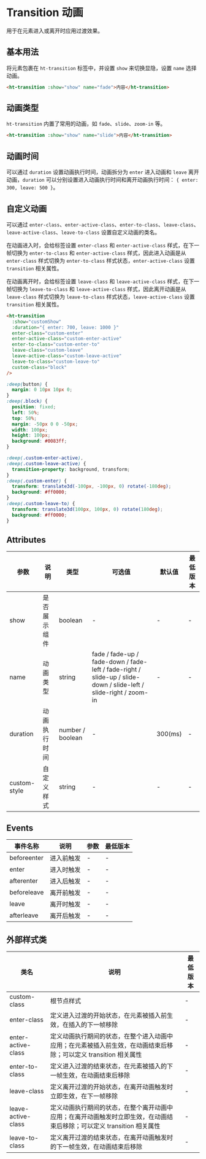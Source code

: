 # Transition 动画

用于在元素进入或离开时应用过渡效果。

## 基本用法

将元素包裹在 `ht-transition` 标签中，并设置 `show` 来切换显隐，设置 `name` 选择动画。

```html
<ht-transition :show="show" name="fade">内容</ht-transition>
```

## 动画类型

`ht-transition` 内置了常用的动画，如 `fade`、`slide`、`zoom-in` 等。

```html
<ht-transition :show="show" name="slide">内容</ht-transition>
```

## 动画时间

可以通过 `duration` 设置动画执行时间，动画拆分为 `enter` 进入动画和 `leave` 离开动画，`duration` 可以分别设置进入动画执行时间和离开动画执行时间： `{ enter: 300, leave: 500 }`。

## 自定义动画

可以通过 `enter-class`、`enter-active-class`、`enter-to-class`、`leave-class`、`leave-active-class`、`leave-to-class` 设置自定义动画的类名。

在动画进入时，会给标签设置 `enter-class` 和 `enter-active-class` 样式，在下一帧切换为 `enter-to-class` 和 `enter-active-class` 样式，因此进入动画是从 `enter-class` 样式切换为 `enter-to-class` 样式状态，`enter-active-class` 设置 `transition` 相关属性。

在动画离开时，会给标签设置 `leave-class` 和 `leave-active-class` 样式，在下一帧切换为 `leave-to-class` 和 `leave-active-class` 样式，因此离开动画是从 `leave-class` 样式切换为 `leave-to-class` 样式状态，`leave-active-class` 设置 `transition` 相关属性。

```html
<ht-transition
  :show="customShow"
  :duration="{ enter: 700, leave: 1000 }"
  enter-class="custom-enter"
  enter-active-class="custom-enter-active"
  enter-to-class="custom-enter-to"
  leave-class="custom-leave"
  leave-active-class="custom-leave-active"
  leave-to-class="custom-leave-to"
  custom-class="block"
/>
```

```scss
:deep(button) {
  margin: 0 10px 10px 0;
}
:deep(.block) {
  position: fixed;
  left: 50%;
  top: 50%;
  margin: -50px 0 0 -50px;
  width: 100px;
  height: 100px;
  background: #0083ff;
}

:deep(.custom-enter-active),
:deep(.custom-leave-active) {
  transition-property: background, transform;
}
:deep(.custom-enter) {
  transform: translate3d(-100px, -100px, 0) rotate(-180deg);
  background: #ff0000;
}
:deep(.custom-leave-to) {
  transform: translate3d(100px, 100px, 0) rotate(180deg);
  background: #ff0000;
}
```

## Attributes

| 参数         | 说明         | 类型             | 可选值                                                                                                           | 默认值  | 最低版本 |
| ------------ | ------------ | ---------------- | ---------------------------------------------------------------------------------------------------------------- | ------- | -------- |
| show         | 是否展示组件 | boolean          | -                                                                                                                | -       | -        |
| name         | 动画类型     | string           | fade / fade-up / fade-down / fade-left / fade-right / slide-up / slide-down / slide-left / slide-right / zoom-in | -       | -        |
| duration     | 动画执行时间 | number / boolean | -                                                                                                                | 300(ms) | -        |
| custom-style | 自定义样式   | string           | -                                                                                                                | -       | -        |

## Events

| 事件名称         | 说明       | 参数 | 最低版本 |
| ---------------- | ---------- | ---- | -------- |
| beforeenter | 进入前触发 | -    | -        |
| enter       | 进入时触发 | -    | -        |
| afterenter  | 进入后触发 | -    | -        |
| beforeleave | 离开前触发 | -    | -        |
| leave       | 离开时触发 | -    | -        |
| afterleave  | 离开后触发 | -    | -        |

## 外部样式类

| 类名               | 说明                                                                                                                   | 最低版本 |
| ------------------ | ---------------------------------------------------------------------------------------------------------------------- | -------- |
| custom-class       | 根节点样式                                                                                                             | -        |
| enter-class        | 定义进入过渡的开始状态，在元素被插入前生效，在插入的下一帧移除                                                         | -        |
| enter-active-class | 定义动画执行期间的状态，在整个进入动画中应用；在元素被插入前生效，在动画结束后移除；可以定义 transition 相关属性       | -        |
| enter-to-class     | 定义进入过渡的结束状态，在元素被插入的下一帧生效，在动画结束后移除                                                     | -        |
| leave-class        | 定义离开过渡的开始状态，在离开动画触发时立即生效，在下一帧移除                                                         | -        |
| leave-active-class | 定义动画执行期间的状态，在整个离开动画中应用；在离开动画触发时立即生效，在动画结束后移除；可以定义 transition 相关属性 | -        |
| leave-to-class     | 定义离开过渡的结束状态，在离开动画触发时的下一帧生效，在动画结束后移除                                                 | -        |
